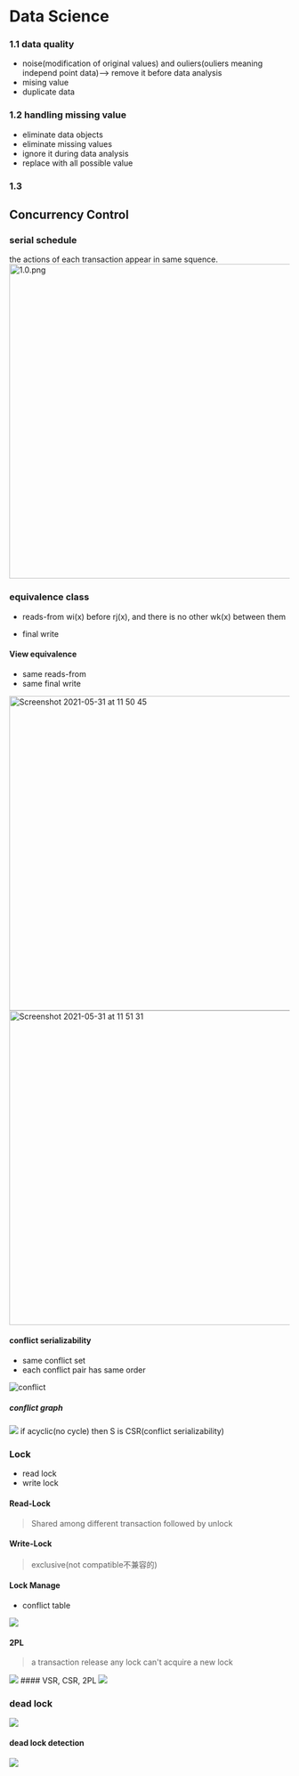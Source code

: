 # Data Science
### 1.1 data quality
* noise(modification of  original values) and ouliers(ouliers meaning independ point data)--> remove it before data analysis
* mising value
* duplicate data

### 1.2 handling missing value
* eliminate data objects
* eliminate missing values
* ignore it during data analysis
* replace with all possible value

### 1.3 


## Concurrency Control

### serial schedule
the actions of each transaction appear in same squence.
<img width = "565" alt="1.0.png" src="/Master-course/img/1.0.png">

### equivalence class
- reads-from
wi(x) before rj(x), and there is no other wk(x) between them

- final write

#### View equivalence
- same reads-from 
- same final write
<img width="565" alt="Screenshot 2021-05-31 at 11 50 45" src="https://user-images.githubusercontent.com/30135516/120175365-709f1c00-c206-11eb-81c1-ce1844f0381c.png">
<img width="565" alt="Screenshot 2021-05-31 at 11 51 31" src="https://user-images.githubusercontent.com/30135516/120175468-8b719080-c206-11eb-8f1d-3f0d87d1aeb9.png">

#### conflict serializability
- same conflict set
- each conflict pair has same order

<img alt="conflict" src="/Master-course/img/Screenshot%202021-06-03%20at%2015.45.39.png">

##### conflict graph
<img src="/Master-course/img/Screenshot%202021-06-03%20at%2015.50.06.png">
if acyclic(no cycle) then S is CSR(conflict serializability)


### Lock
- read lock
- write lock
  
#### Read-Lock
> Shared among different transaction
> followed by unlock


#### Write-Lock
> exclusive(not compatible不兼容的) 

#### Lock Manage
- conflict table
<img src="/Master-course/img/Screenshot%202021-06-03%20at%2016.40.18.png">

#### 2PL
> a transaction release any lock can't acquire a new lock
<img src="/Master-course/img/Screenshot%202021-06-03%20at%2016.43.17.png">
#### VSR, CSR, 2PL
<img src="/Master-course/img/Screenshot%202021-06-03%20at%2016.41.21.png">

### dead lock
<img src="/Master-course/img/Screenshot%202021-06-03%20at%2017.13.18.png">

#### dead lock detection
<img src="/Master-course/img/Screenshot%202021-06-03%20at%2017.16.00.png">

